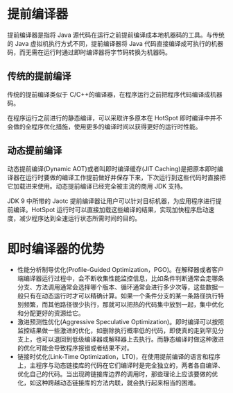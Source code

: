 # 提前编译器

提前编译器是指将 Java 源代码在运行之前提前编译成本地机器码的工具。与传统的 Java 虚拟机执行方式不同，提前编译器将 Java 代码直接编译成可执行的机器码，而无需在运行时通过即时编译器将字节码转换为机器码。

## 传统的提前编译

传统的提前编译类似于 C/C++的编译器，在程序运行之前把程序代码编译成机器码。

在程序运行之前进行的静态编译，可以采取许多原本在 HotSpot 即时编译中并不会做的全程序优化措施，使用更多的编译时间以获得更好的运行时性能。

## 动态提前编译

动态提前编译(Dynamic AOT)或者叫即时编译缓存(JIT Caching)是把原本即时编译器在运行时要做的编译工作提前做好并保存下来，下次运行到这些代码时直接把它加载进来使用。动态提前编译已经完全被主流的商用 JDK 支持。

JDK 9 中所带的 Jaotc 提前编译器让用户可以针对目标机器，为应用程序进行提前编译。HotSpot 运行时可以直接加载这些编译的结果，实现加快程序启动速度，减少程序达到全速运行状态所需时间的目的。

# 即时编译器的优势

- 性能分析制导优化(Profile-Guided Optimization，PGO)。在解释器或者客户端编译器运行过程中，会不断收集性能监控信息，比如条件判断通常会走哪条分支、方法调用通常会选择哪个版本、循环通常会进行多少次等，这些数据一般只有在动态运行时才可以精确计算。如果一个条件分支的某一条路径执行特别频繁，而其他路径很少执行，那就可以把热的代码集中放到一起，集中优化和分配更好的资源给它。
- 激进预测性优化(Aggressive Speculative Optimization)。即时编译可以按照监控结果做一些激进的优化，如删除执行概率低的代码，即使真的走到罕见分支上，也可以退回到低级编译器或解释器上去执行。而静态编译时做这种激进的优化可能会导致程序报错或者结果不对。
- 链接时优化(Link-Time Optimization，LTO)，在使用提前编译的语言和程序上，主程序与动态链接库的代码在它们编译时是完全独立的，两者各自编译、优化自己的代码。当出现跨链接库边界的调用时，那些理论上应该要做的优化，如这种跨越动态链接库的方法内联，就会执行起来相当的困难。
